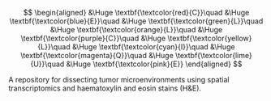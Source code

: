$$
\begin{aligned}
&\Huge \textbf{\textcolor{red}{C}}\quad 
&\Huge \textbf{\textcolor{blue}{E}}\quad 
&\Huge \textbf{\textcolor{green}{L}}\quad 
&\Huge \textbf{\textcolor{orange}{L}}\quad 
&\Huge \textbf{\textcolor{purple}{C}}\quad 
&\Huge \textbf{\textcolor{yellow}{L}}\quad 
&\Huge \textbf{\textcolor{cyan}{I}}\quad 
&\Huge \textbf{\textcolor{magenta}{Q}}\quad 
&\Huge \textbf{\textcolor{lime}{U}}\quad 
&\Huge \textbf{\textcolor{pink}{E}}
\end{aligned}
$$

A repository for dissecting tumor microenvironments using spatial transcriptomics and haematoxylin and eosin stains (H&amp;E).
